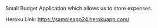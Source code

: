 
Small Budget Application which allows us to store expenses.

Heroku Link: https://sampleapp24.herokuapp.com/
